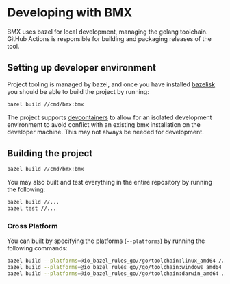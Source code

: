 # Developing with BMX

BMX uses bazel for local development, managing the golang toolchain. GitHub Actions is responsible for building and packaging releases of the tool.

## Setting up developer environment

Project tooling is managed by bazel, and once you have installed [bazelisk](https://github.com/bazelbuild/bazelisk) you should be able to build the project by running:

```bash
bazel build //cmd/bmx:bmx
```

The project supports [devcontainers](https://code.visualstudio.com/docs/remote/containers) to allow for an isolated development environment to avoid conflict with an existing bmx installation on the developer machine. This may not always be needed for development.

## Building the project

```bash
bazel build //cmd/bmx:bmx
```

You may also built and test everything in the entire repository by running the following:

```bash
bazel build //...
bazel test //...
```

### Cross Platform

You can built by specifying the platforms (`--platforms`) by running the following commands:

```bash
bazel build --platforms=@io_bazel_rules_go//go/toolchain:linux_amd64 //cmd/bmx:bmx
bazel build --platforms=@io_bazel_rules_go//go/toolchain:windows_amd64 //cmd/bmx:bmx
bazel build --platforms=@io_bazel_rules_go//go/toolchain:darwin_amd64 //cmd/bmx:bmx
```

